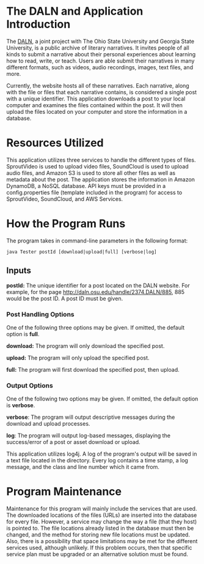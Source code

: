 # The DALN and Application Introduction

The [DALN](http://daln.osu.edu/), a joint project with The Ohio State University and Georgia State University, is a public archive of literary narratives. It invites people of all kinds to submit a narrative about their personal experiences about learning how to read, write, or teach. Users are able submit their narratives in many different formats, such as videos, audio recordings, images, text files, and more. 

Currently, the website hosts all of these narratives. Each narrative, along with the file or files that each narrative contains, is considered a single post with a unique identifier. This application downloads a post to your local computer and examines the files contained within the post. It will then upload the files located on your computer and store the information in a database.

# Resources Utilized

This application utilizes three services to handle the different types of files. SproutVideo is used to upload video files, SoundCloud is used to upload audio files, and Amazon S3 is used to store all other files as well as metadata about the post. The application stores the information in Amazon DynamoDB, a NoSQL database. API keys must be provided in a config.properties file (template included in the program) for access to SproutVideo, SoundCloud, and AWS Services.

# How the Program Runs
The program takes in command-line parameters in the following format:

`java Tester postId [download|upload|full] [verbose|log]`

## Inputs
**postId:** The unique identifier for a post located on the DALN website. For example, for the page http://daln.osu.edu/handle/2374.DALN/885, 885 would be the post ID. A post ID must be given.
 
### Post Handling Options
One of the following three options may be given. If omitted, the default option is **full**.

**download:** The program will only download the specified post.

**upload:** The program will only upload the specified post.

**full:** The program will first download the specified post, then upload.

### Output Options
One of the following two options may be given. If omitted, the default option is **verbose**.

**verbose**: The program will output descriptive messages during the download and upload processes.

**log**: The program will output log-based messages, displaying the success/error of a post or asset download or upload.

This application utilizes log4j. A log of the program's output will be saved in a text file located in the directory. Every log contains a time stamp, a log message, and the class and line number which it came from.

# Program Maintenance
Maintenance for this program will mainly include the services that are used. The downloaded locations of the files (URLs) are inserted into the database for every file. However, a service may change the way a file (that they host) is pointed to. The file locations already listed in the database must then be changed, and the method for storing new file locations must be updated. Also, there is a possibility that space limitations may be met for the different services used, although unlikely. If this problem occurs, then that specific service plan must be upgraded or an alternative solution must be found.
